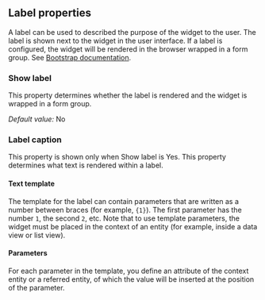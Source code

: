 ## Label properties

A label can be used to described the purpose of the widget to the user. The label is shown next to the widget in the user interface. If a label is configured, the widget will be rendered in the browser wrapped in a form group. See [Bootstrap documentation](http://getbootstrap.com/css/#forms).

### Show label

This property determines whether the label is rendered and the widget is wrapped in a form group.

*Default value:* No

### Label caption

This property is shown only when Show label is Yes. This property determines what text is rendered within a label.

#### Text template

The template for the label can contain parameters that are written as a number between braces (for example, `{1}`). The first parameter has the number `1`, the second `2`, etc. Note that to use template parameters, the widget must be placed in the context of an entity (for example, inside a data view or list view).

#### Parameters

For each parameter in the template, you define an attribute of the context entity or a referred entity, of which the value will be inserted at the position of the parameter.
